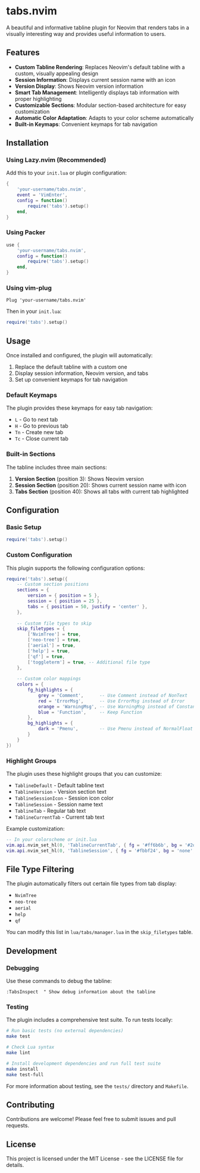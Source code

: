 # tabs.nvim

A beautiful and informative tabline plugin for Neovim that renders tabs in a visually interesting way and provides useful information to users.

## Features

- **Custom Tabline Rendering**: Replaces Neovim's default tabline with a custom, visually appealing design
- **Session Information**: Displays current session name with an icon
- **Version Display**: Shows Neovim version information
- **Smart Tab Management**: Intelligently displays tab information with proper highlighting
- **Customizable Sections**: Modular section-based architecture for easy customization
- **Automatic Color Adaptation**: Adapts to your color scheme automatically
- **Built-in Keymaps**: Convenient keymaps for tab navigation

## Installation

### Using Lazy.nvim (Recommended)

Add this to your `init.lua` or plugin configuration:

```lua
{
    'your-username/tabs.nvim',
    event = 'VimEnter',
    config = function()
        require('tabs').setup()
    end,
}
```

### Using Packer

```lua
use {
    'your-username/tabs.nvim',
    config = function()
        require('tabs').setup()
    end,
}
```

### Using vim-plug

```vim
Plug 'your-username/tabs.nvim'
```

Then in your `init.lua`:
```lua
require('tabs').setup()
```

## Usage

Once installed and configured, the plugin will automatically:

1. Replace the default tabline with a custom one
2. Display session information, Neovim version, and tabs
3. Set up convenient keymaps for tab navigation

### Default Keymaps

The plugin provides these keymaps for easy tab navigation:

- `L` - Go to next tab
- `H` - Go to previous tab  
- `Tn` - Create new tab
- `Tc` - Close current tab

### Built-in Sections

The tabline includes three main sections:

1. **Version Section** (position 3): Shows Neovim version
2. **Session Section** (position 20): Shows current session name with icon
3. **Tabs Section** (position 40): Shows all tabs with current tab highlighted

## Configuration

### Basic Setup

```lua
require('tabs').setup()
```

### Custom Configuration

This plugin supports the following configuration options:

```lua
require('tabs').setup({
    -- Custom section positions
    sections = {
        version = { position = 5 },
        session = { position = 25 },
        tabs = { position = 50, justify = 'center' },
    },
    
    -- Custom file types to skip
    skip_filetypes = {
        ['NvimTree'] = true,
        ['neo-tree'] = true,
        ['aerial'] = true,
        ['help'] = true,
        ['qf'] = true,
        ['toggleterm'] = true, -- Additional file type
    },
    
    -- Custom color mappings
    colors = {
        fg_highlights = {
            grey = 'Comment',      -- Use Comment instead of NonText
            red = 'ErrorMsg',      -- Use ErrorMsg instead of Error
            orange = 'WarningMsg', -- Use WarningMsg instead of Constant
            blue = 'Function',     -- Keep Function
        },
        bg_highlights = {
            dark = 'Pmenu',        -- Use Pmenu instead of NormalFloat
        }
    }
})
```

### Highlight Groups

The plugin uses these highlight groups that you can customize:

- `TablineDefault` - Default tabline text
- `TablineVersion` - Version section text
- `TablineSessionIcon` - Session icon color
- `TablineSession` - Session name text
- `TablineTab` - Regular tab text
- `TablineCurrentTab` - Current tab text

Example customization:

```lua
-- In your colorscheme or init.lua
vim.api.nvim_set_hl(0, 'TablineCurrentTab', { fg = '#ff6b6b', bg = '#2d3748', bold = true })
vim.api.nvim_set_hl(0, 'TablineSession', { fg = '#fbbf24', bg = 'none', bold = true })
```

## File Type Filtering

The plugin automatically filters out certain file types from tab display:

- `NvimTree`
- `neo-tree`
- `aerial`
- `help`
- `qf`

You can modify this list in `lua/tabs/manager.lua` in the `skip_filetypes` table.

## Development

### Debugging

Use these commands to debug the tabline:

```vim
:TabsInspect  " Show debug information about the tabline
```

### Testing

The plugin includes a comprehensive test suite. To run tests locally:

```bash
# Run basic tests (no external dependencies)
make test

# Check Lua syntax
make lint

# Install development dependencies and run full test suite
make install
make test-full
```

For more information about testing, see the `tests/` directory and `Makefile`.

## Contributing

Contributions are welcome! Please feel free to submit issues and pull requests.

## License

This project is licensed under the MIT License - see the LICENSE file for details.
